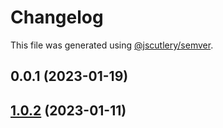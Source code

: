 # Changelog

This file was generated using [@jscutlery/semver](https://github.com/jscutlery/semver).

## 0.0.1 (2023-01-19)

## [1.0.2](https://github.com/rudderlabs/rudder-sdk-react-native/compare/rudder-integration-moengage-react-native-1.0.1...rudder-integration-moengage-react-native-1.0.2) (2023-01-11)

